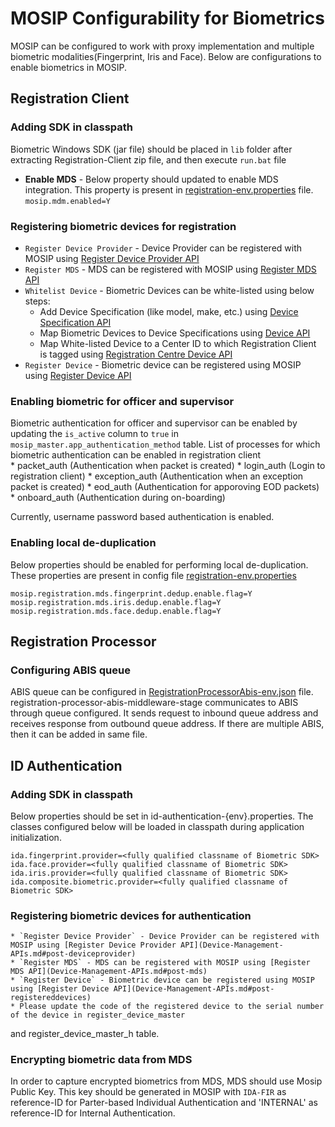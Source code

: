 # MOSIP Configurability for Biometrics
MOSIP can be configured to work with proxy implementation and multiple biometric modalities(Fingerprint, Iris and Face). Below are configurations to enable biometrics in MOSIP.

## Registration Client   

### Adding SDK in classpath
Biometric Windows SDK (jar file) should be placed in `lib` folder after extracting Registration-Client zip file, and then execute `run.bat` file     
* **Enable MDS** - Below property should updated to enable MDS integration. This property is present in [registration-env.properties](https://github.com/mosip/mosip-config/tree/master/config-templates/registration-env.properties) file. 
```mosip.mdm.enabled=Y```
 
### Registering biometric devices for registration
   * `Register Device Provider` - Device Provider can be registered with MOSIP using [Register Device Provider API](Device-Management-APIs.md#post-deviceprovider)    
   * `Register MDS` - MDS can be registered with MOSIP using [Register MDS API](Device-Management-APIs.md#post-mosipdeviceservice)     
   * `Whitelist Device` - Biometric Devices can be white-listed using below steps:      
		* Add Device Specification (like model, make, etc.) using [Device Specification API](Device-APIs.md#post-devicespecifications)
		* Map Biometric Devices to Device Specifications using [Device API](Device-APIs.md#post-devices)
		* Map White-listed Device to a Center ID to which Registration Client is tagged using [Registration Centre Device API](Registration-Center-APIs.md#post-registrationcenterdevice)   
   * `Register Device` - Biometric device can be registered using MOSIP using [Register Device API](Device-Management-APIs.md#post-registereddevices)   

### Enabling biometric for officer and supervisor
Biometric authentication for officer and supervisor can be enabled by updating the `is_active` column to `true` in `mosip_master.app_authentication_method` table. List of processes for which biometric authentication can be enabled in registration client      
	* packet_auth (Authentication when packet is created)
	* login_auth (Login to registration client)
	* exception_auth (Authentication when an exception packet is created)
	* eod_auth (Authentication for apporoving EOD packets)
	* onboard_auth (Authentication during on-boarding)    

Currently, username password based authentication is enabled.

### Enabling local de-duplication
Below properties should be enabled for performing local de-duplication. These properties are present in config file [registration-env.properties](https://github.com/mosip/mosip-config/tree/master/config-templates/registration-env.properties)     
```
mosip.registration.mds.fingerprint.dedup.enable.flag=Y    
mosip.registration.mds.iris.dedup.enable.flag=Y    
mosip.registration.mds.face.dedup.enable.flag=Y    
```

## Registration Processor    

### Configuring ABIS queue
ABIS queue can be configured in [RegistrationProcessorAbis-env.json](https://github.com/mosip/mosip-config/blob/master/config-templates/RegistrationProcessorAbis-env.json) file. registration-processor-abis-middleware-stage communicates to ABIS through queue configured. It sends request to inbound queue address and receives response from outbound queue address. If there are multiple ABIS, then it can be added in same file.

## ID Authentication

### Adding SDK in classpath
Below properties should be set in id-authentication-{env}.properties. The classes configured below will be loaded in classpath during application initialization.
````
ida.fingerprint.provider=<fully qualified classname of Biometric SDK>
ida.face.provider=<fully qualified classname of Biometric SDK>  
ida.iris.provider=<fully qualified classname of Biometric SDK>
ida.composite.biometric.provider=<fully qualified classname of Biometric SDK>
````   

### Registering biometric devices for authentication   
	* `Register Device Provider` - Device Provider can be registered with MOSIP using [Register Device Provider API](Device-Management-APIs.md#post-deviceprovider)    
	* `Register MDS` - MDS can be registered with MOSIP using [Register MDS API](Device-Management-APIs.md#post-mds)   
	* `Register Device` - Biometric device can be registered using MOSIP using [Register Device API](Device-Management-APIs.md#post-registereddevices)     
	* Please update the code of the registered device to the serial number of the device in register_device_master
and register_device_master_h table.

### Encrypting biometric data from MDS
In order to capture encrypted biometrics from MDS, MDS should use Mosip Public Key. This key should be generated in MOSIP with `IDA-FIR` as reference-ID for Parter-based Individual Authentication and 'INTERNAL' as reference-ID for Internal Authentication.